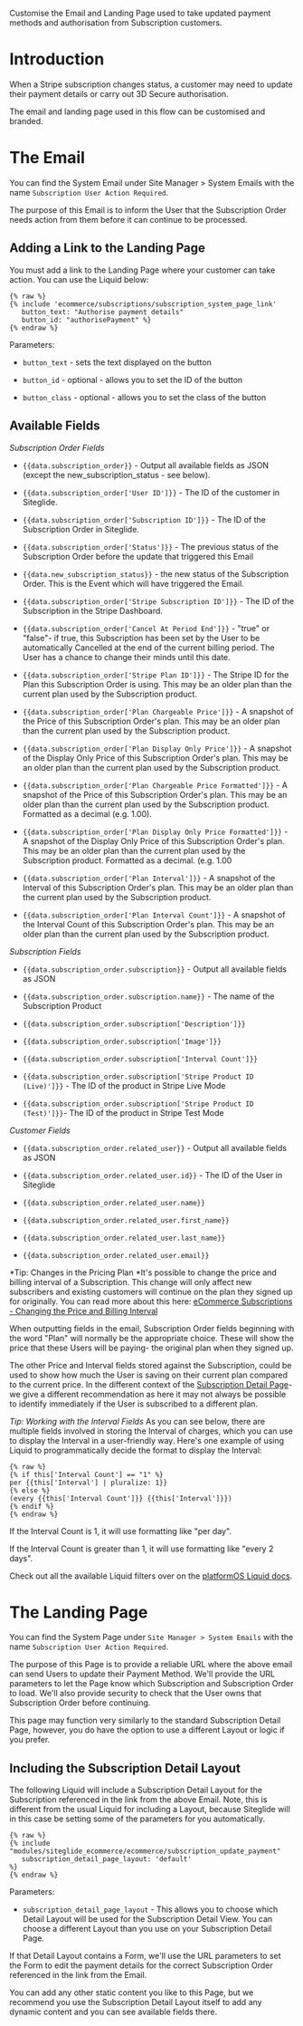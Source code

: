 Customise the Email and Landing Page used to take updated payment methods and authorisation from Subscription customers.

# Introduction

When a Stripe subscription changes status, a customer may need to update their payment details or carry out 3D Secure authorisation.&#x20;

The email and landing page used in this flow can be customised and branded.&#x20;

# The Email

You can find the System Email under Site Manager > System Emails with the name `Subscription User Action Required`.&#x20;

The purpose of this Email is to inform the User that the Subscription Order needs action from them before it can continue to be processed.&#x20;

## Adding a Link to the Landing Page

You must add a link to the Landing Page where your customer can take action. You can use the Liquid below:

```liquid
{% raw %}
{% include 'ecommerce/subscriptions/subscription_system_page_link'
   button_text: "Authorise payment details"
   button_id: "authorisePayment" %}
{% endraw %}
```

Parameters:

*   `button_text` -  sets the text displayed on the button

*   `button_id` - optional - allows you to set the ID of the button

*   `button_class` - optional - allows you to set the class of the button

## Available Fields

*Subscription Order Fields*

*   `{{data.subscription_order}}` - Output all available fields as JSON (except the new\_subscription\_status - see below).

*   `{{data.subscription_order['User ID']}}` - The ID of the customer in Siteglide.

*   `{{data.subscription_order['Subscription ID']}}` - The ID of the Subscription Order in Siteglide.

*   `{{data.subscription_order['Status']}}` - The previous status of the Subscription Order before the update that triggered this Email

*   `{{data.new_subscription_status}}` - the new status of the Subscription Order. This is the Event which will have triggered the Email.

*   `{{data.subscription_order['Stripe Subscription ID']}}` - The ID of the Subscription in the Stripe Dashboard.

*   `{{data.subscription_order['Cancel At Period End']}}` - "true" or "false"- if true, this Subscription has been set by the User to be automatically Cancelled at the end of the current billing period. The User has a chance to change their minds until this date.

*   `{{data.subscription_order['Stripe Plan ID']}}` - The Stripe ID for the Plan this Subscription Order is using. This may be an older plan than the current plan used by the Subscription product.

*   `{{data.subscription_order['Plan Chargeable Price']}}` - A snapshot of the Price of this Subscription Order's plan. This may be an older plan than the current plan used by the Subscription product.

*   `{{data.subscription_order['Plan Display Only Price']}}` - A snapshot of the Display Only Price of this Subscription Order's plan. This may be an older plan than the current plan used by the Subscription product.

*   `{{data.subscription_order['Plan Chargeable Price Formatted']}}` - A snapshot of the Price of this Subscription Order's plan. This may be an older plan than the current plan used by the Subscription product. Formatted as a decimal (e.g. 1.00).

*   `{{data.subscription_order['Plan Display Only Price Formatted']}}` - A snapshot of the Display Only Price of this Subscription Order's plan. This may be an older plan than the current plan used by the Subscription product. Formatted as a decimal. (e.g. 1.00

*   `{{data.subscription_order['Plan Interval']}}` - A snapshot of the Interval of this Subscription Order's plan. This may be an older plan than the current plan used by the Subscription product.

*   `{{data.subscription_order['Plan Interval Count']}}` - A snapshot of the Interval Count of this Subscription Order's plan. This may be an older plan than the current plan used by the Subscription product.

*Subscription Fields*

*   `{{data.subscription_order.subscription}}` - Output all available fields as JSON

*   `{{data.subscription_order.subscription.name}}` - The name of the Subscription Product

*   `{{data.subscription_order.subscription['Description']}}`

*   `{{data.subscription_order.subscription['Image']}}`

*   `{{data.subscription_order.subscription['Interval Count']}}`

*   `{{data.subscription_order.subscription['Stripe Product ID (Live)']}}` - The ID of the product in Stripe Live Mode

*   `{{data.subscription_order.subscription['Stripe Product ID (Test)']}}`- The ID of the product in Stripe Test Mode

*Customer Fields*

*   `{{data.subscription_order.related_user}}` - Output all available fields as JSON

*   `{{data.subscription_order.related_user.id}}` - The ID of the User in Siteglide

*   `{{data.subscription_order.related_user.name}}`&#x20;

*   `{{data.subscription_order.related_user.first_name}}`

*   `{{data.subscription_order.related_user.last_name}}`

*   `{{data.subscription_order.related_user.email}}`

*Tip: Changes in the Pricing Plan
*It's possible to change the price and billing interval of a Subscription. This change will only affect new subscribers and existing customers will continue on the plan they signed up for originally. You can read more about this here: [eCommerce Subscriptions - Changing the Price and Billing Interval](/eCommerce/get-started-ecommerce/subscriptions/managing-subscriptions/changing-price-and-billing-interval.md)

When outputting fields in the email, Subscription Order fields beginning with the word "Plan" will normally be the appropriate choice. These will show the price that these Users will be paying- the original plan when they signed up.

The other Price and Interval fields stored against the Subscription, could be used to show how much the User is saving on their current plan compared to the current price. In the different context of the [Subscription Detail Page](/ecommerce/get-started-ecommerce/subscriptions/subscriptions-detail.md)- we give a different recommendation as here it may not always be possible to identify immediately if the User is subscribed to a different plan.

*Tip: Working with the Interval Fields*
As you can see below, there are multiple fields involved in storing the Interval of charges, which you can use to display the Interval in a user-friendly way. Here's one example of using Liquid to programmatically decide the format to display the Interval:

```liquid
{% raw %}
{% if this['Interval Count'] == "1" %}
per {{this['Interval'] | pluralize: 1}}
{% else %}
(every {{this['Interval Count']}} {{this['Interval']}})
{% endif %}
{% endraw %}
```

If the Interval Count is 1, it will use formatting like "per day".

If the Interval Count is greater than 1, it will use formatting like "every 2 days".&#x20;

Check out all the available Liquid filters over on the [platformOS Liquid docs](https://documentation.platformos.com/api-reference/liquid/introduction).

# The Landing Page

You can find the System Page under `Site Manager > System Emails` with the name `Subscription User Action Required`.&#x20;

The purpose of this Page is to provide a reliable URL where the above email can send Users to update their Payment Method. We'll provide the URL parameters to let the Page know which Subscription and Subscription Order to load. We'll also provide security to check that the User owns that Subscription Order before continuing.&#x20;

This page may function very similarly to the standard Subscription Detail Page, however, you do have the option to use a different Layout or logic if you prefer.&#x20;

## Including the Subscription Detail Layout

The following Liquid will include a Subscription Detail Layout for the Subscription referenced in the link from the above Email. Note, this is different from the usual Liquid for including a Layout, because Siteglide will in this case be setting some of the parameters for you automatically.&#x20;

```liquid
{% raw %}
{% include "modules/siteglide_ecommerce/ecommerce/subscription_update_payment"
   subscription_detail_page_layout: 'default' 
%}
{% endraw %}
```

Parameters:

*   `subscription_detail_page_layout` - This allows you to choose which Detail Layout will be used for the Subscription Detail View. You can choose a different Layout than you use on your Subscription Detail Page.

If that Detail Layout contains a Form, we'll use the URL parameters to set the Form to edit the payment details for the correct Subscription Order referenced in the link from the Email.&#x20;

You can add any other static content you like to this Page, but we recommend you use the Subscription Detail Layout itself to add any dynamic content and you can see available fields there.
